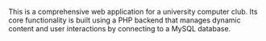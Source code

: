 This is a comprehensive web application for a university computer club. Its core functionality is built using a PHP backend that manages dynamic content and user interactions by connecting to a MySQL database.
